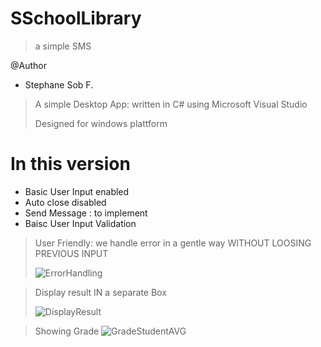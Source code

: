 # SSchoolLibrary
> a simple SMS

@Author
- Stephane Sob F.

> A simple Desktop App: written in C# using Microsoft Visual Studio
> 
> Designed for windows plattform

# In this version

- Basic User Input enabled
- Auto close disabled
- Send Message : to implement
- Baisc User Input Validation

>
>User Friendly: we handle error in a gentle way
> WITHOUT LOOSING PREVIOUS INPUT
>
>![ErrorHandling](https://user-images.githubusercontent.com/28387985/118042761-c2c1ef80-b374-11eb-8fcf-7a9c0f25a1a8.PNG)

>
> Display result IN a separate Box
>
>![DisplayResult](https://user-images.githubusercontent.com/28387985/118042895-f13fca80-b374-11eb-898b-2450dfd5411b.PNG)

>
> Showing Grade
> ![GradeStudentAVG](https://user-images.githubusercontent.com/28387985/118043147-47147280-b375-11eb-920c-3b97e2a03df0.PNG)
>
